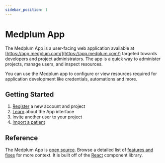 ```yaml
---
sidebar_position: 1
---
```


# Medplum App

The Medplum App is a user-facing web application available at [https://app.medplum.com/](https://app.medplum.com/) targeted towards developers and project administrators. The app is a quick way to administer projects, manage users, and inspect resources.

You can use the Medplum app to configure or view resources required for application development like credentials, automations and more.

## Getting Started

1. [Register](https://app.medplum.com/register) a new account and project
2. [Learn](./app/app-introduction) about the App interface
3. [Invite](./app/invite) another user to your project
4. [Import a patient](/docs/tutorials/importing-sample-data.md)

## Reference

The Medplum App is [open source](https://github.com/medplum/medplum/tree/main/packages/app). Browse a detailed list of [features and fixes](https://github.com/medplum/medplum/pulls?q=is%3Apr+label%3Amedplum-app) for more context. It is built off of the [React](/docs/react) component library.
